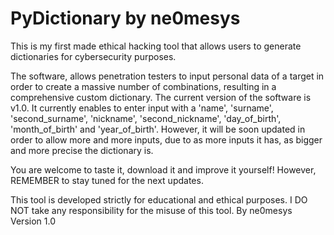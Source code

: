 # PyDictionary by ne0mesys 
This is my first made ethical hacking tool that allows users to generate dictionaries for cybersecurity purposes. 

The software, allows penetration testers to input personal data of a target in order to create a massive number of combinations, resulting in a comprehensive custom dictionary. The current version of the software is v1.0. It currently enables to enter input with a 'name', 
'surname', 'second_surname', 'nickname', 'second_nickname', 'day_of_birth', 'month_of_birth' and 'year_of_birth'. However, it will be soon updated in order to allow more and more inputs, due to as more inputs it has, as bigger and more precise the dictionary is.

You are welcome to taste it, download it and improve it yourself! However, REMEMBER to stay tuned for the next updates. 

This tool is developed strictly for educational and ethical purposes. I DO NOT take any responsibility for the misuse of this tool. 
By ne0mesys
Version 1.0
